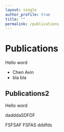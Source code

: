 ```yaml
---
layout: single
author_profile: true
title: ""
permalink: /publications
---
```


# Publications

Hello word

* Chen Avin
* bla bla

## Publications2

Hello word

dadddaSDFDF

FSFSAF
FSFAS
dddfds
